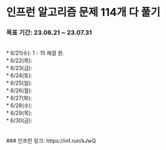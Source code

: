 # 인프런 알고리즘 문제 114개 다 풀기

### 목표 기간: 23.06.21 ~ 23.07.31
<br>
* 6/21(수): 1 - 15 해결 완.<br>
* 6/22(목): <br>
* 6/23(금): <br>
* 6/24(토): <br>
* 6/25(일): <br>
* 6/26(월): <br>
* 6/27(화): <br>
* 6/28(수): <br>
* 6/29(목): <br>
* 6/30(금): <br>
<br><br>
### 인프런 링크: https://inf.run/kJwQ
